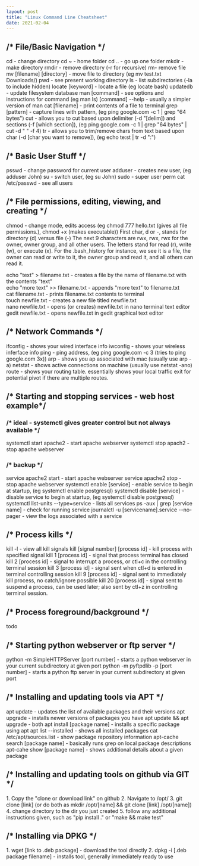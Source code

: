 ```yaml
---
layout: post
title: "Linux Command Line Cheatsheet"
date: 2021-02-04
---
```


<h2>/* File/Basic Navigation */</h2>  
cd - change directory  
cd ~ - home folder  
cd .. - go up one folder  
mkdir - make directory  
rmdir - remove directory (-r for recursive)  
rm- remove file  
mv [filename] [directory] - move file to directory (eg mv test.txt Downloads/)  
pwd - see present working directory  
ls - list subdirectories (-la to include hidden)  
locate [keyword] - locate a file (eg locate bash)  
updatedb - update filesystem database  
man [command] - see options and instructions for command (eg man ls)  
[command] --help - usually a simpler version of man  
cat [filename] - print contents of a file to terminal  
grep [pattern] - capture lines with pattern, (eg ping google.com -c 1 | grep "64 bytes")  
cut - allows you to cut based upon delimiter (-d "[delim]) and sections (-f [which section]), (eg ping google.com -c 1 | grep "64 bytes" | cut -d " " -f 4)  
tr - allows you to trim/remove chars from text based upon char (-d [char you want to remove]), (eg echo te:st | tr -d ":")  


<h2>/* Basic User Stuff */</h2>  
psswd - change password for current user  
adduser - creates new user, (eg adduser John)  
su - switch user, (eg su John)  
sudo - super user perm  
cat /etc/passwd - see all users  


<h2>/* File permissions, editing, viewing, and creating */</h2>  
chmod - change mode, edits access (eg chmod 777 hello.txt (gives all file permissions.), chmod +x (makes executable))  
First char, d or -, stands for directory (d) versus file (-)  
The next 9 characters are rwx, rwx, rwx for the owner, owner group, and all other users. The letters stand for read (r), write (w), or execute (x). For the .bash_history for instance, we see it is a file, the owner can read or write to it, the owner group and read it, and all others can read it.  

echo "text" > filename.txt - creates a file by the name of filename.txt with the contents "text"  
echo "more text" >> filename.txt - appends "more text" to filename.txt  
cat filename.txt - prints filename.txt contents to terminal  
touch newfile.txt - creates a new file titled newfile.txt  
nano newfile.txt - opens (or creates) newfile.txt in nano terminal text editor  
gedit newfile.txt  - opens newfile.txt in gedit graphical text editor  


<h2>/* Network Commands */</h2>  
ifconfig - shows your wired interface info  
iwconfig - shows your wireless inferface info  
ping - ping address, (eg ping google.com -c 3 (tries to ping google.com 3x))  
arp - shows you ap associated with mac (usually use arp -a)  
netstat - shows active connections on machine (usually use netstat -ano)  
route - shows your routing table. essentially shows your local traffic exit for potential pivot if there are multiple routes.  


<h2>/* Starting and stopping services - web host example*/</h2>  
<h3>/* ideal - systemctl gives greater control but not always available */</h3>  
systemctl start apache2 - start apache webserver  
systemctl stop apach2 - stop apache webserver  
<h3>/* backup */</h3>  
service apache2 start - start apache webserver  
service apache2 stop - stop apache webserver  
systemctl enable [service] - enable service to begin at startup, (eg systemctl enable postgresql)  
systemctl disable [service] - disable service to begin at startup, (eg systemctl disable postgresql)  
systemctl list-units --type=service - lists all services  
ps -aux | grep [service name] - check for running service  
journalctl -u [servicename].service --no-pager - view the logs associated with a service  


<h2>/* Process kills */</h2>  
kill -l - view all kill signals  
kill [signal number] [process id] - kill process with specified signal  
kill 1 [process id] - signal that process terminal has closed  
kill 2 [process id] - signal to interrupt a process, or ctl+c in the controlling terminal session  
kill 3 [process id] - signal sent when ctl+d is entered in terminal controlling session  
kill 9 [process id] - signal sent to immediately kill process, no catch/ignore possible  
kill 20 [process id] - signal sent to suspend a process, can be used later; also sent by ctl+z in controlling terminal session.  


<h2>/* Process foreground/background */</h2>  
todo  


<h2>/* Starting python webserver or ftp server */</h2>  
python -m SimpleHTTPServer [port number] - starts a python webserver in your current subdirectory at given port  
python -m pyftpdlib -p [port number] - starts a python ftp server in your current subdirectory at given port  


<h2>/* Installing and updating tools via APT */</h2>  
apt update - updates the list of available packages and their versions  
apt upgrade - installs newer versions of packages you have  
apt update && apt upgrade - both  
apt install [package name] - installs a specific package using apt  
apt list --installed - shows all installed packages  
cat /etc/apt/sources.list -  show package repository information  
apt-cache search [package name] - basically runs grep on local package descriptions  
apt-cahe show [package name] - shows additional details about a given package  


<h2>/* Installing and updating tools on github via GIT */</h2>  
1. Copy the "clone or download link" on github  
2. Navigate to /opt/  
3. git clone [link] (or do both as mkdir /opt/[name] && git clone [link] /opt/[name])  
4. change directory to the dir you just created  
5. follow any additional instructions given, such as "pip install ." or "make && make test"  


<h2>/* Installing via DPKG */</h2>  
1. wget [link to .deb package] - download the tool directly  
2. dpkg -i [.deb package filename] -  installs tool, generally immediately ready to use  
